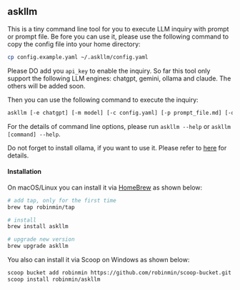 ## askllm

This is a tiny command line tool for you to execute LLM inquiry with prompt or prompt file. Be fore you can use it, please use the following command to copy the config file into your home directory:
```bash
cp config.example.yaml ~/.askllm/config.yaml
```

Please DO add you `api_key` to enable the inquiry. So far this tool only support the following LLM engines: chatgpt, gemini, ollama and claude. The others will be added soon.

Then you can use the following command to execute the inquiry:
```bash
askllm [-e chatgpt] [-m model] [-c config.yaml] [-p prompt_file.md] [-o output.md] [direct prompt instuctions]
```

For the details of command line options, please run `askllm --help` or `askllm [command] --help`.

Do not forget to install ollama, if you want to use it. Please refer to [here](https://github.com/ollama/ollama) for details.

#### Installation
On macOS/Linux you can install it via [HomeBrew](https://brew.sh/) as shown below:
```bash
# add tap, only for the first time
brew tap robinmin/tap

# install
brew install askllm

# upgrade new version
brew upgrade askllm
```

You also can install it via Scoop on Windows as shown below:
```bash
scoop bucket add robinmin https://github.com/robinmin/scoop-bucket.git
scoop install robinmin/askllm
```
